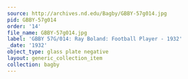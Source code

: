```yaml
---
source: http://archives.nd.edu/Bagby/GBBY-57g014.jpg
pid: GBBY-57g014
order: '14'
file_name: GBBY-57g014.jpg
label: 'GBBY 57G/014: Ray Boland: Football Player - 1932'
_date: '1932'
object_type: glass plate negative
layout: generic_collection_item
collection: bagby
---
```

